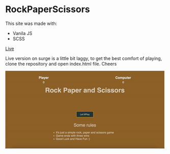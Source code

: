 # RockPaperScissors

This site was made with: 
- Vanila JS
- SCSS

[Live](http://rock-paper-sizor.surge.sh/)

Live version on surge is a little bit laggy, to get the best comfort of playing, clone the repository and open index.html file.
Cheers

![Alt Text](./assets/rockPaperSizor.gif)
